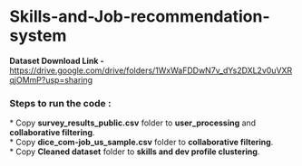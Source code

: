 # Skills-and-Job-recommendation-system
<b> Dataset Download Link - </b> https://drive.google.com/drive/folders/1WxWaFDDwN7v_dYs2DXL2v0uVXRqjOMmP?usp=sharing
<br>
<h3>Steps to run the code :</h3>
* Copy <b>survey_results_public.csv</b> folder to <b>user_processing</b> and <b>collaborative filtering</b>.<br>
* Copy <b>dice_com-job_us_sample.csv</b> folder to <b>collaborative filtering</b>.<br>
* Copy <b>Cleaned dataset</b> folder to <b>skills and dev profile clustering</b>.<br>
